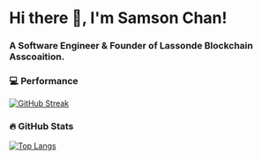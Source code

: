 # Hi there 👋, I'm Samson Chan! 
### A Software Engineer & Founder of Lassonde Blockchain Asscoaition.

### 💻 Performance 
[![GitHub Streak](https://streak-stats.demolab.com?user=samsoncn&theme=calm&hide_border=true&date_format=j%20M%5B%20Y%5D)](https://git.io/streak-stats)

### 🔥 GitHub Stats
<!--[![Top Langs](https://github-readme-stats.vercel.app/api/top-langs/?username=samsoncn&layout=compact&theme=codeSTACKr)](https://github.com/anuraghazra/github-readme-stats)-->
[![Top Langs](https://github-readme-stats.vercel.app/api/top-langs/?username=samsoncn&theme=calm&layout=donut&hide_border=true)](https://github.com/anuraghazra/github-readme-stats)






